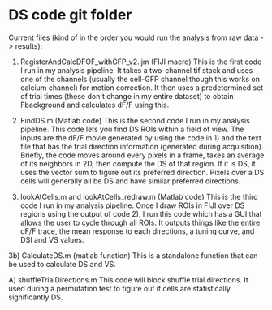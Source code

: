 # DS code git folder
 
Current files (kind of in the order you would run the analysis from raw data -> results):

1) RegisterAndCalcDFOF_withGFP_v2.ijm   (FIJI macro)
This is the first code I run in my analysis pipeline. It takes a two-channel tif stack and uses one of the channels (usually the cell-GFP channel though this works on calcium channel) for motion correction. It then uses a predetermined set of trial times (these don't change in my entire dataset) to obtain Fbackground and calculates dF/F using this. 

2) FindDS.m  (Matlab code)
This is the second code I run in my analysis pipeline. This code lets you find DS ROIs within a field of view. The inputs are the dF/F movie generated by using the code in 1) and the text file that has the trial direction information (generated during acquisition). Briefly, the code moves around every pixels in a frame, takes an average of its neighbors in 2D, then compute the DS of that region. If it is DS, it uses the vector sum to figure out its preferred direction. Pixels over a DS cells will generally all be DS and have similar preferred directions.

3) lookAtCells.m and lookAtCells_redraw.m  (Matlab code)
This is the third code I run in my analysis pipeline. Once I draw ROIs in FIJI over DS regions using the output of code 2), I run this code which has a GUI that allows the user to cycle through all ROIs. It outputs things like the entire dF/F trace, the mean response to each directions, a tuning curve, and DSI and VS values.

3b) CalculateDS.m  (matlab function)
This is a standalone function that can be used to calculate DS and VS.








A) shuffleTrialDirections.m
This code will block shuffle trial directions. It used during a permutation test to figure out if cells are statistically significantly DS.




